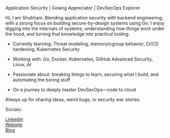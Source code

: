  Application Security |  Golang Appreciator |  DevSecOps Explorer

Hi, I am Shubham. Blending application security with backend engineering, with a strong focus on building secure-by-design systems using Go. I enjoy digging into the internals of systems, understanding how things work under the hood, and turning that knowledge into practical tooling.

- Currently learning: Threat modeling,  memory/cgroup behavior, CI/CD hardening, Kubernetes Security

- Working with: Go, Docker, Kubernetes, GitHub Advanced Security, Linux, AI

- Passionate about: breaking things to learn, securing what I build, and automating the boring stuff

- On a journey to deeply master DevSecOps—code to cloud

Always up for sharing ideas, weird bugs, or security war stories.

Socials:

[Linkedin](https://linkedin.com/in/shuhey)   
[Website](https://securenimbus.cloud)    
[Blog](https://dev.to/shubham_choubey)       
